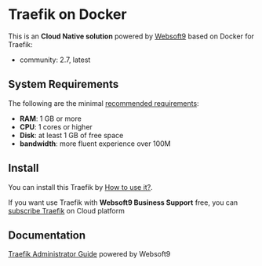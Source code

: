 # Traefik on Docker  

This is an **Cloud Native solution** powered by [Websoft9](https://www.websoft9.com) based on Docker for Traefik:

 - community:  2.7, latest


## System Requirements

The following are the minimal [recommended requirements](https://hub.docker.com/_/traefik):

* **RAM**: 1 GB or more
* **CPU**: 1 cores or higher
* **Disk**: at least 1 GB of free space
* **bandwidth**: more fluent experience over 100M  

## Install

You can install this Traefik by [How to use it?](https://github.com/Websoft9/docker-library#how-to-use-it).   

If you want use Traefik with **Websoft9 Business Support** free, you can [subscribe Traefik](https://www.websoft9.com/apps) on Cloud platform

## Documentation

[Traefik Administrator Guide](https://support.websoft9.com/docs/traefik) powered by Websoft9
